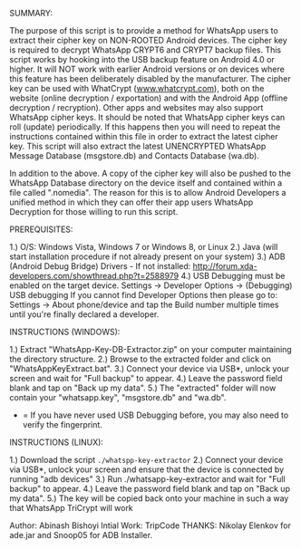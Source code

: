  SUMMARY:

 The purpose of this script is to provide a method for WhatsApp users to extract their cipher key on NON-ROOTED
 Android devices. The cipher key is required to decrypt WhatsApp CRYPT6 and CRYPT7 backup files. This script
 works by hooking into the USB backup feature on Android 4.0 or higher. It will NOT work with earlier Android
 versions or on devices where this feature has been deliberately disabled by the manufacturer. The cipher key
 can be used with WhatCrypt (www.whatcrypt.com), both on the website (online decryption / exportation) and with
 the Android App (offline decryption / recryption). Other apps and websites may also support WhatsApp cipher keys.
 It should be noted that WhatsApp cipher keys can roll (update) periodically. If this happens then you will need
 to repeat the instructions contained within this file in order to extract the latest cipher key. This script will
 also extract the latest UNENCRYPTED WhatsApp Message Database (msgstore.db) and Contacts Database (wa.db).

 In addition to the above. A copy of the cipher key will also be pushed to the WhatsApp Database directory on the
 device itself and contained within a file called ".nomedia". The reason for this is to allow Android Developers
 a unified method in which they can offer their app users WhatsApp Decryption for those willing to run this script.


 PREREQUISITES:

 1.) O/S: Windows Vista, Windows 7 or Windows 8, or Linux
 2.) Java (will start installation procedure if not already present on your system)
 3.) ADB (Android Debug Bridge) Drivers - If not installed: http://forum.xda-developers.com/showthread.php?t=2588979
 4.) USB Debugging must be enabled on the target device. Settings -> Developer Options -> (Debugging) USB debugging
     If you cannot find Developer Options then please go to: Settings -> About phone/device and tap the Build number
     multiple times until you're finally declared a developer.


 INSTRUCTIONS (WINDOWS):

 1.) Extract "WhatsApp-Key-DB-Extractor.zip" on your computer maintaining the directory structure.
 2.) Browse to the extracted folder and click on "WhatsAppKeyExtract.bat".
 3.) Connect your device via USB*, unlock your screen and wait for "Full backup" to appear.
 4.) Leave the password field blank and tap on "Back up my data".
 5.) The "extracted" folder will now contain your "whatsapp.key", "msgstore.db" and "wa.db".

 * = If you have never used USB Debugging before, you may also need to verify the fingerprint.

 INSTRUCTIONS (LINUX):
 
 1.) Download the script `./whatspp-key-extractor`
 2.) Connect your device via USB*, unlock your screen and ensure that the device is connected by running "adb devices"
 3.) Run ./whatsapp-key-extractor and wait for "Full backup" to appear.
 4.) Leave the password field blank and tap on "Back up my data".
 5.) The key will be copied back onto your machine in such a way that WhatsApp TriCrypt will work
 
 Author: Abinash Bishoyi
 Intial Work: TripCode
 THANKS: Nikolay Elenkov for ade.jar and Snoop05 for ADB Installer.
